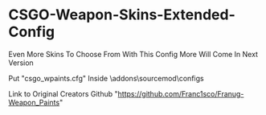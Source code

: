 # CSGO-Weapon-Skins-Extended-Config
Even More Skins To Choose From With This Config More Will Come In Next Version

Put "csgo_wpaints.cfg" Inside \addons\sourcemod\configs

Link to Original Creators Github "https://github.com/Franc1sco/Franug-Weapon_Paints"
